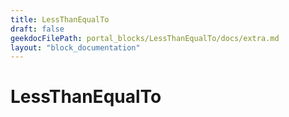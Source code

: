 ```yaml
---
title: LessThanEqualTo
draft: false
geekdocFilePath: portal_blocks/LessThanEqualTo/docs/extra.md
layout: "block_documentation"
---
```

# LessThanEqualTo